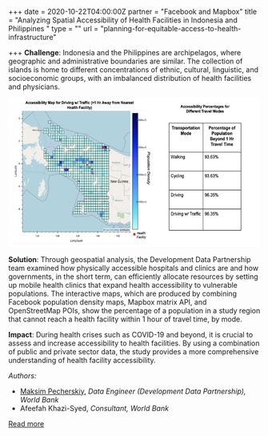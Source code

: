 +++
date = 2020-10-22T04:00:00Z
partner = "Facebook and Mapbox"
title = "Analyzing Spatial Accessibility of Health Facilities in Indonesia and Philippines "
type = ""
url = "planning-for-equitable-access-to-health-infrastructure"

+++
**Challenge**: Indonesia and the Philippines are archipelagos, where geographic and administrative boundaries are similar. The collection of islands is home to different concentrations of ethnic, cultural, linguistic, and socioeconomic groups, with an imbalanced distribution of health facilities and physicians.

![](/analysis-ind.png)

**Solution**: Through geospatial analysis, the Development Data Partnership team examined how physically accessible hospitals and clinics are and how governments, in the short term, can efficiently allocate resources by setting up mobile health clinics that expand health accessibility to vulnerable populations. The interactive maps, which are produced by combining Facebook population density maps, Mapbox matrix API, and OpenStreetMap POIs, show the percentage of a population in a study region that cannot reach a health facility within 1 hour of travel time, by mode.

**Impact**: During health crises such as COVID-19 and beyond, it is crucial to assess and increase accessibility to health facilities. By using a combination of public and private sector data, the study provides a more comprehensive understanding of health facility accessibility.

_Authors:_

* [Maksim Pecherskiy](https://maksimpecherskiy.com), _Data Engineer (Development Data Partnership), World Bank_
* Afeefah Khazi-Syed, _Consultant, World Bank_

[Read more](https://unstats.un.org/unsd/undataforum/blog/planning-for-equitable-access-to-health-infrastructure/ "UN Blog")

